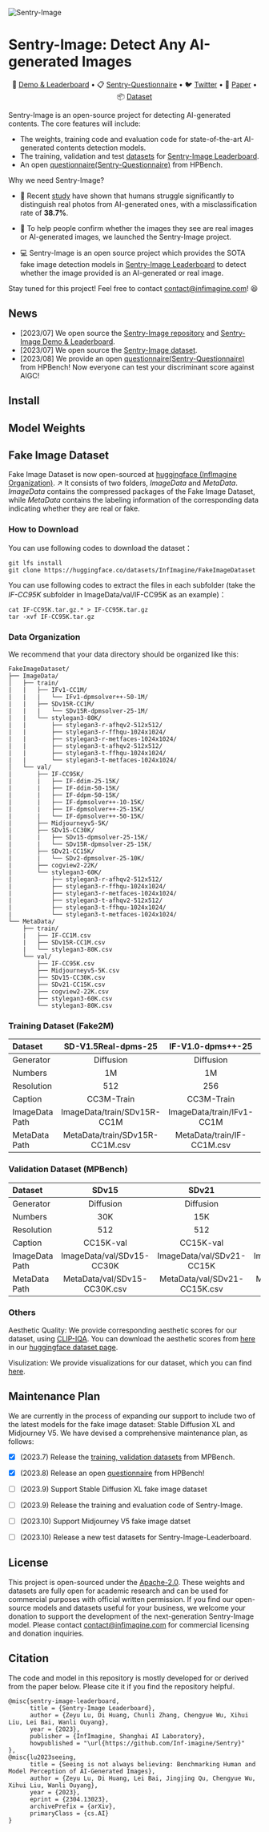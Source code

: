 ![Sentry-Image](assets/Sentry-Image-logo.png)

# Sentry-Image: Detect Any AI-generated Images
<p align="center">
🤗 <a href="http://sentry.infimagine.com/" target="_blank">Demo & Leaderboard</a> • 📋 <a href="https://docs.google.com/forms/d/1vI8TkXGKGiQTluKYpisCpjGP0JZnjwpW06Iek4WuF6k/prefill" target="_blank">Sentry-Questionnaire</a>  • 🐦 <a href="https://twitter.com/infimagine/status/1680439942063992832" target="_blank">Twitter</a> • 📃 <a href="https://arxiv.org/abs/2304.13023" target="_blank">Paper</a> • 📦 <a href="https://huggingface.co/datasets/InfImagine/FakeImageDataset" target="_blank">Dataset</a> <br>

</p>



Sentry-Image is an open-source project for detecting AI-generated contents. The core features will include:
* The weights, training code and evaluation code for state-of-the-art AI-generated contents detection models.
* The training, validation and test [datasets](https://huggingface.co/datasets/InfImagine/FakeImageDataset) for [Sentry-Image Leaderboard](http://sentry.infimagine.com/).
* An open [questionnaire(Sentry-Questionnaire)](https://docs.google.com/forms/d/1vI8TkXGKGiQTluKYpisCpjGP0JZnjwpW06Iek4WuF6k/prefill) from HPBench.

Why we need Sentry-Image?
* 🧐 Recent [study](https://arxiv.org/abs/2304.13023) have shown that humans struggle significantly to distinguish real photos from AI-generated ones, with a misclassification rate of **38.7%**.

* 🤗 To help people confirm whether the images they see are real images or AI-generated images, we launched the Sentry-Image project.

* 💻 Sentry-Image is an open source project which provides the SOTA fake image detection models in [Sentry-Image Leaderboard](http://sentry.infimagine.com/) to detect whether the image provided is an AI-generated or real image.

Stay tuned for this project! Feel free to contact [contact@infimagine.com](contact@infimagine.com)! 😆 

## News
* [2023/07] We open source the [Sentry-Image repository](https://github.com/Inf-imagine/Sentry) and [Sentry-Image Demo & Leaderboard](http://sentry.infimagine.com/). 
* [2023/07] We open source the [Sentry-Image dataset](https://huggingface.co/datasets/InfImagine/FakeImageDataset). 
* [2023/08] We provide an open [questionnaire(Sentry-Questionnaire)](https://docs.google.com/forms/d/1vI8TkXGKGiQTluKYpisCpjGP0JZnjwpW06Iek4WuF6k/prefill) from HPBench! Now everyone can test your discriminant score against AIGC!

## Install

## Model Weights

## Fake Image Dataset
Fake Image Dataset is now open-sourced at [huggingface (InfImagine Organization)](https://huggingface.co/datasets/InfImagine/FakeImageDataset/tree/main/ImageData/train). ↗ It consists of two folders, *ImageData* and *MetaData*. *ImageData* contains the compressed packages of the Fake Image Dataset, while *MetaData* contains the labeling information of the corresponding data indicating whether they are real or fake.
### How to Download
You can use following codes to download the dataset：
```shell
git lfs install
git clone https://huggingface.co/datasets/InfImagine/FakeImageDataset
```
You can use following codes to extract the files in each subfolder (take the *IF-CC95K* subfolder in ImageData/val/IF-CC95K as an example)：
```shell
cat IF-CC95K.tar.gz.* > IF-CC95K.tar.gz
tar -xvf IF-CC95K.tar.gz
```

### Data Organization
We recommend that your data directory should be organized like this: 
```
FakeImageDataset/
├── ImageData/
│   ├── train/
|   |   ├── IFv1-CC1M/
|   |   |   └── IFv1-dpmsolver++-50-1M/
|   |   ├── SDv15R-CC1M/
|   |   |   └── SDv15R-dpmsolver-25-1M/
|   |   └── stylegan3-80K/
|   |       ├── stylegan3-r-afhqv2-512x512/
|   |       ├── stylegan3-r-ffhqu-1024x1024/
|   |       ├── stylegan3-r-metfaces-1024x1024/
|   |       ├── stylegan3-t-afhqv2-512x512/
|   |       ├── stylegan3-t-ffhqu-1024x1024/
|   |       └── stylegan3-t-metfaces-1024x1024/
│   └── val/
|       ├── IF-CC95K/
|       |   ├── IF-ddim-25-15K/
|       |   ├── IF-ddim-50-15K/
|       |   ├── IF-ddpm-50-15K/
|       |   ├── IF-dpmsolver++-10-15K/
|       |   ├── IF-dpmsolver++-25-15K/
|       |   └── IF-dpmsolver++-50-15K/
|       ├── Midjourneyv5-5K/
|       ├── SDv15-CC30K/
|       |   ├── SDv15-dpmsolver-25-15K/
|       |   └── SDv15R-dpmsolver-25-15K/
|       ├── SDv21-CC15K/
|       |   └── SDv2-dpmsolver-25-10K/
|       ├── cogview2-22K/
|       └── stylegan3-60K/
|           ├── stylegan3-r-afhqv2-512x512/
|           ├── stylegan3-r-ffhqu-1024x1024/
|           ├── stylegan3-r-metfaces-1024x1024/
|           ├── stylegan3-t-afhqv2-512x512/
|           ├── stylegan3-t-ffhqu-1024x1024/
|           └── stylegan3-t-metfaces-1024x1024/
└── MetaData/
    ├── train/
    |   ├── IF-CC1M.csv
    |   ├── SDv15R-CC1M.csv
    |   └── stylegan3-80K.csv
    └── val/
        ├── IF-CC95K.csv
        ├── Midjourneyv5-5K.csv
        ├── SDv15-CC30K.csv
        ├── SDv21-CC15K.csv
        ├── cogview2-22K.csv
        ├── stylegan3-60K.csv
        └── stylegan3-80K.csv
```

### Training Dataset (Fake2M)

| Dataset     | SD-V1.5Real-dpms-25 | IF-V1.0-dpms++-25 | StyleGAN3     |
| :----------- | :-----------:       | :-----------:     | :-----------: |
| Generator   | Diffusion           | Diffusion         | GAN           |
| Numbers     | 1M                  | 1M                | 87K           |
| Resolution  | 512                 | 256               | (>=512)       |
| Caption     | CC3M-Train          | CC3M-Train        | -             |
| ImageData Path     | ImageData/train/SDv15R-CC1M | ImageData/train/IFv1-CC1M | ImageData/train/stylegan3-80K |
| MetaData Path     | MetaData/train/SDv15R-CC1M.csv          | MetaData/train/IF-CC1M.csv        | MetaData/train/stylegan3-80K.csv             |

### Validation Dataset (MPBench)

| Dataset     | SDv15               | SDv21             | IF            | Cogview2      | StyleGAN3     | Midjourneyv5  |
| :---------- | :-----------:       | :-----------:     | :-----------: | :-----------: | :-----------: | :-----------: |
| Generator   | Diffusion           | Diffusion         | Diffusion     | AR            | GAN           | -             |
| Numbers     | 30K                 | 15K               | 95K           | 22K           | 60K           | 5K            |
| Resolution  | 512                 | 512               | 256           | 480           | (>=512)       | (>=512)       |
| Caption     | CC15K-val           | CC15K-val         | CC15K-val     | CC15K-val     | -             | -             |
| ImageData Path | ImageData/val/SDv15-CC30K | ImageData/val/SDv21-CC15K | ImageData/val/IF-CC95K | ImageData/val/cogview2-22K | ImageData/val/stylegan3-60K | ImageData/val/Midjourneyv5-5K|
| MetaData Path  | MetaData/val/SDv15-CC30K.csv| MetaData/val/SDv21-CC15K.csv | MetaData/val/IF-CC95K.csv | MetaData/val/cogview2-22K.csv | MetaData/val/stylegan3-60K.csv | MetaData/val/Midjourneyv5-5K.csv |

### Others
Aesthetic Quality: 
We provide corresponding aesthetic scores for our dataset, using [CLIP-IQA](https://github.com/IceClear/CLIP-IQA).
You can download the aesthetic scores from [here](https://huggingface.co/datasets/InfImagine/FakeImageDataset/blob/main/AestheticQuality.zip) in our [huggingface dataset page](https://huggingface.co/datasets/InfImagine/FakeImageDataset/tree/main).

Visulization: 
We provide visualizations for our dataset, which you can find [here](assets/visualization/README.md).


## Maintenance Plan
We are currently in the process of expanding our support to include two of the latest models for the fake image dataset: Stable Diffusion XL and Midjourney V5. We have devised a comprehensive maintenance plan, as follows:
- [x] (2023.7) Release the [training, validation datasets](https://huggingface.co/datasets/InfImagine/FakeImageDataset) from MPBench.
- [x] (2023.8) Release an open [questionnaire](https://docs.google.com/forms/d/1vI8TkXGKGiQTluKYpisCpjGP0JZnjwpW06Iek4WuF6k/prefill) from HPBench!
- [ ] (2023.9) Support Stable Diffusion XL fake image dataset
- [ ] (2023.9) Release the training and evaluation code of Sentry-Image.
- [ ] (2023.10) Support Midjourney V5 fake image datset
- [ ] (2023.10) Release a new test datasets for Sentry-Image-Leaderboard.


## License
This project is open-sourced under the [Apache-2.0](https://www.apache.org/licenses/LICENSE-2.0). These weights and datasets are fully open for academic research and can be used for commercial purposes with official written permission. If you find our open-source models and datasets useful for your business, we welcome your donation to support the development of the next-generation Sentry-Image model. Please contact [contact@infimagine.com](contact@infimagine.com) for commercial licensing and donation inquiries.

## Citation
The code and model in this repository is mostly developed for or derived from the paper below. Please cite it if you find the repository helpful.
```
@misc{sentry-image-leaderboard,
      title = {Sentry-Image Leaderboard},
      author = {Zeyu Lu, Di Huang, Chunli Zhang, Chengyue Wu, Xihui Liu, Lei Bai, Wanli Ouyang},
      year = {2023},
      publisher = {InfImagine, Shanghai AI Laboratory},
      howpublished = "\url{https://github.com/Inf-imagine/Sentry}"
},
@misc{lu2023seeing,
      title = {Seeing is not always believing: Benchmarking Human and Model Perception of AI-Generated Images}, 
      author = {Zeyu Lu, Di Huang, Lei Bai, Jingjing Qu, Chengyue Wu, Xihui Liu, Wanli Ouyang},
      year = {2023},
      eprint = {2304.13023},
      archivePrefix = {arXiv},
      primaryClass = {cs.AI}
}
```
